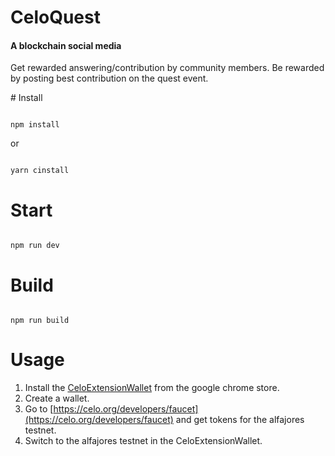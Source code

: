 <h1> CeloQuest </h1>
<h4> A blockchain social media </h4>
<p>
Get rewarded answering/contribution by community members.
Be rewarded by posting best contribution on the quest event.
</p>
# Install

```

npm install

```

or 

```

yarn cinstall

```

# Start

```

npm run dev

```

# Build

```

npm run build

```
# Usage
1. Install the [CeloExtensionWallet](https://chrome.google.com/webstore/detail/celoextensionwallet/kkilomkmpmkbdnfelcpgckmpcaemjcdh?hl=en) from the google chrome store.
2. Create a wallet.
3. Go to [https://celo.org/developers/faucet](https://celo.org/developers/faucet) and get tokens for the alfajores testnet.
4. Switch to the alfajores testnet in the CeloExtensionWallet.